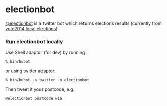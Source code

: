 # electionbot

[@electionbot](https://twitter.com/ElectionBot) is a twitter bot which returns elections results (currently from [vote2014 local elections](http://m.bbc.co.uk/news/events/vote2014)).

### Run electionbot locally 

Use Shell adaptor (for dev) by running:

    % bin/hubot

or using twitter adaptor:

    % bin/hubot -a twitter -n electionbot

Then tweet it your postcode, e.g.

    @electionbot postcode w1a
